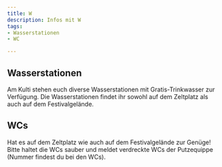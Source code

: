 ```yaml
---
title: W
description: Infos mit W
tags:
- Wasserstationen
- WC

---
```

## Wasserstationen
Am Kulti stehen euch diverse Wasserstationen mit Gratis-Trinkwasser zur Verfügung. Die Wasserstationen findet ihr sowohl auf dem Zeltplatz als auch auf dem Festivalgelände.

## WCs
Hat es auf dem Zeltplatz wie auch auf dem Festivalgelände zur Genüge! Bitte haltet die WCs sauber und meldet verdreckte WCs der Putzequippe (Nummer findest du bei den WCs).
